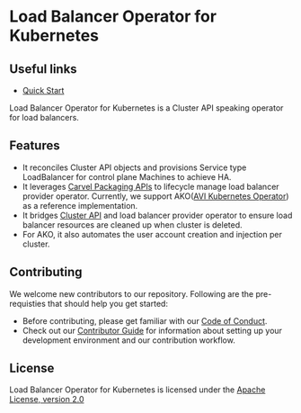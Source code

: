 # Load Balancer Operator for Kubernetes

## Useful links

- [Quick Start](./docs/quick-start.md)

Load Balancer Operator for Kubernetes is a Cluster API speaking operator for load balancers.

## Features

* It reconciles Cluster API objects and provisions Service type LoadBalancer for control plane Machines to achieve HA.
* It leverages [Carvel Packaging APIs](https://carvel.dev/kapp-controller/docs/latest/packaging) to lifecycle manage load balancer provider operator. Currently, we support AKO([AVI Kubernetes Operator](https://github.com/vmware/load-balancer-and-ingress-services-for-kubernetes)) as a reference implementation.
* It bridges [Cluster API](https://cluster-api.sigs.k8s.io/) and load balancer provider operator to ensure load balancer resources are cleaned up when cluster is deleted.
* For AKO, it also automates the user account creation and injection per cluster.

## Contributing

We welcome new contributors to our repository. Following are the pre-requisties that should help
you get started:

- Before contributing, please get familiar with our
[Code of Conduct](CODE-OF-CONDUCT.md).
- Check out our [Contributor Guide](CONTRIBUTING.md) for information
about setting up your development environment and our contribution workflow.

## License

Load Balancer Operator for Kubernetes is licensed under the [Apache License, version 2.0](LICENSE.txt)
